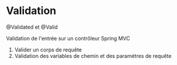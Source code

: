 # Validation

@Validated et @Valid

Validation de l'entrée sur un contrôleur Spring MVC

1) Valider un corps de requête
2) Validation des variables de chemin et des paramètres de requête
